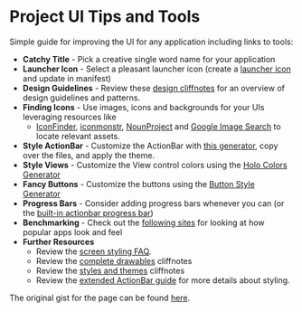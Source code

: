 # Project UI Tips and Tools

Simple guide for improving the UI for any application including links to tools:

* **Catchy Title** - Pick a creative single word name for your application
* **Launcher Icon** - Select a pleasant launcher icon (create a [launcher icon](http://imgur.com/a/8cmLM) and update in manifest)
* **Design Guidelines** - Review these [design cliffnotes](http://guides.thecodepath.com/android/Android-Design-Guidelines) for an  overview of design guidelines and patterns.
* **Finding Icons** - Use images, icons and backgrounds for your UIs leveraging resources like 
  * [IconFinder](https://www.iconfinder.com/), [iconmonstr](http://iconmonstr.com/), [NounProject](http://thenounproject.com/) and [Google Image Search](http://www.google.com/imghp) to locate relevant assets.
* **Style ActionBar** - Customize the ActionBar with [this generator](http://jgilfelt.github.io/android-actionbarstylegenerator/), copy over the files, and apply the theme. 
* **Style Views** - Customize the View control colors using the [Holo Colors Generator](http://android-holo-colors.com/)
* **Fancy Buttons** - Customize the buttons using the [Button Style Generator](http://angrytools.com/android/button/)
* **Progress Bars** - Consider adding progress bars whenever you can (or the [built-in actionbar progress bar](https://github.com/thecodepath/android_guides/wiki/Handling-ProgressBars#actionbar-progress-bar))
* **Benchmarking** - Check out the [following sites](https://github.com/thecodepath/android_guides/wiki/Android-Design-Guidelines#wiki-benchmarking) for looking at how popular apps look and feel
* **Further Resources** 
  * Review the [screen styling FAQ](http://guides.codepath.com/android/Styling-UI-Screens-FAQ).
  * Review the [complete drawables](https://github.com/thecodepath/android_guides/wiki/Drawables) cliffnotes 
  * Review the [styles and themes](http://guides.thecodepath.com/android/Styles-and-Themes) cliffnotes
  * Review the [extended ActionBar guide](http://guides.thecodepath.com/android/Extended-ActionBar-Guide#custom-actionbar-styles) for more details about styling.

The original gist for the page can be found [here](https://gist.github.com/nesquena/6c567083aec13d868017).